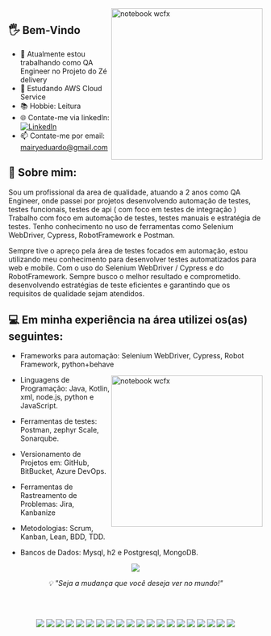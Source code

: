 <img src="https://courier-images-web.imgix.net/static/img/meta_image.png?auto=compress,format&fit=max&w=undefined&h=undefined&dpr=2&fm=png" min-width="300px" max-width="300px" width="300px" align="right" alt="notebook wcfx">

## 🖐 Bem-Vindo 

- 🔭 Atualmente estou trabalhando como QA Engineer no Projeto do Zé delivery
- 🌱 Estudando AWS Cloud Service
- 📚 Hobbie: Leitura
- 🌐 Contate-me via linkedIn: [![LinkedIn](https://img.shields.io/badge/LinkedIn-%230077B5.svg?logo=linkedin&logoColor=white)](https://linkedin.com/in/mairy-eduardo) 
- 📫 Contate-me por email: mairyeduardo@gmail.com


## 📖 Sobre mim:
Sou um profissional da area de qualidade, atuando a 2 anos como QA Engineer, onde passei por projetos desenvolvendo automação de testes, testes funcionais, testes de api ( com foco em testes de integração )
Trabalho com foco em automação de testes, testes manuais e estratégia de testes. Tenho conhecimento no uso de ferramentas como Selenium WebDriver, Cypress, RobotFramework e Postman.

Sempre tive o apreço pela área de testes focados em automação, estou utilizando meu conhecimento para desenvolver testes automatizados para web e mobile. Com o uso do Selenium WebDriver / Cypress e do RobotFramework.
Sempre busco o melhor resultado e comprometido. desenvolvendo estratégias de teste eficientes e garantindo que os requisitos de qualidade sejam atendidos.

## 💻 Em minha experiência na área utilizei os(as) seguintes:

- Frameworks para automação:
Selenium WebDriver, Cypress, Robot Framework, python+behave

<img src="https://raw.githubusercontent.com/MicaelliMedeiros/micaellimedeiros/master/image/computer-illustration.png" min-width="300px" max-width="300px" width="300px" align="right" alt="notebook wcfx">

- Linguagens de Programação: 
Java, Kotlin, xml, node.js, python e JavaScript.

- Ferramentas de testes: 
Postman, zephyr Scale, Sonarqube. 

- Versionamento de Projetos em: 
GitHub, BitBucket, Azure DevOps. 

- Ferramentas de Rastreamento de Problemas: 
Jira, Kanbanize

- Metodologias: 
Scrum, Kanban, Lean, BDD, TDD. 

- Bancos de Dados: 
Mysql, h2 e Postgresql, MongoDB.

<div>
  <p align="center">
  <img align="center" src="https://github-readme-stats.vercel.app/api/top-langs/?username=mairyeduardo&theme=blueberry&hide_border=false&include_all_commits=false&count_private=true&layout=compact"/>
</div>

<p align="center"><em>💡 "Seja a mudança que você deseja ver no mundo!"</em>

<div>
  </br>
  </br>
    <p align="center">
    <img src="https://img.shields.io/badge/java-%23ED8B00.svg?style=for-the-badge&logo=openjdk&logoColor=white">
    <img src="https://img.shields.io/badge/javascript-%23323330.svg?style=for-the-badge&logo=javascript&logoColor=%23F7DF1E">
    <img src="https://img.shields.io/badge/kotlin-%237F52FF.svg?style=for-the-badge&logo=kotlin&logoColor=white">
    <img src="https://img.shields.io/badge/python-3670A0?style=for-the-badge&logo=python&logoColor=ffdd54">
    <img src="https://img.shields.io/badge/AWS-%23FF9900.svg?style=for-the-badge&logo=amazon-aws&logoColor=white">
    <img src="https://img.shields.io/badge/datadog-%23632CA6.svg?style=for-the-badge&logo=datadog&logoColor=white">
    <img src="https://img.shields.io/badge/node.js-6DA55F?style=for-the-badge&logo=node.js&logoColor=white">
    <img src="https://img.shields.io/badge/react-%2320232a.svg?style=for-the-badge&logo=react&logoColor=%2361DAFB">
    <img src="https://img.shields.io/badge/jenkins-%232C5263.svg?style=for-the-badge&logo=jenkins&logoColor=white">
    <img src="https://img.shields.io/badge/Amazon%20DynamoDB-4053D6?style=for-the-badge&logo=Amazon%20DynamoDB&logoColor=white">
    <img src="https://img.shields.io/badge/cassandra-%231287B1.svg?style=for-the-badge&logo=apache-cassandra&logoColor=white">
    <img src="https://img.shields.io/badge/mysql-%2300000f.svg?style=for-the-badge&logo=mysql&logoColor=white">
    <img src="https://img.shields.io/badge/redis-%23DD0031.svg?style=for-the-badge&logo=redis&logoColor=white">
    <img src="https://img.shields.io/badge/confluence-%23172BF4.svg?style=for-the-badge&logo=confluence&logoColor=white">
    <img src="https://img.shields.io/badge/docker-%230db7ed.svg?style=for-the-badge&logo=docker&logoColor=white">
    <img src="https://img.shields.io/badge/jira-%230A0FFF.svg?style=for-the-badge&logo=jira&logoColor=white">
    <img src="https://img.shields.io/badge/Postman-FF6C37?style=for-the-badge&logo=postman&logoColor=white">
    <img src="https://img.shields.io/badge/Notion-%23000000.svg?style=for-the-badge&logo=notion&logoColor=white">
    <img src="https://img.shields.io/badge/SonarQube-black?style=for-the-badge&logo=sonarqube&logoColor=4E9BCD">
    <img src="https://img.shields.io/badge/-Swagger-%23Clojure?style=for-the-badge&logo=swagger&logoColor=white">      
  </br>
  </br>
</div>

